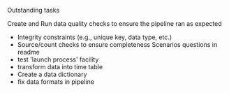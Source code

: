 Outstanding tasks



Create and Run data quality checks to ensure the pipeline ran as expected
- Integrity constraints (e.g., unique key, data type, etc.)
- Source/count checks to ensure completeness
Scenarios questions in readme
- test 'launch process' facility
- transform data into time table
- Create a data dictionary
- fix data formats in pipeline

